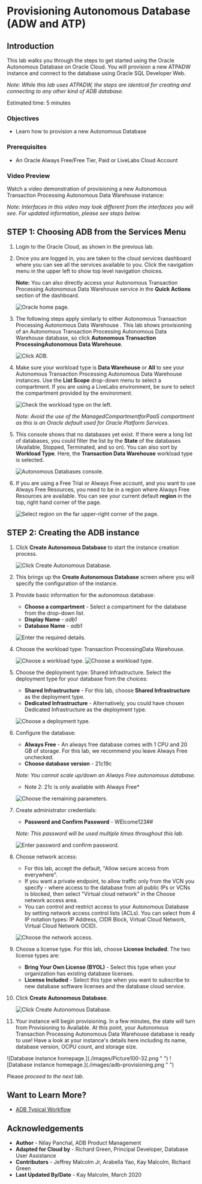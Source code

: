 # Provisioning Autonomous Database (ADW and ATP)

## Introduction

This lab walks you through the steps to get started using the Oracle Autonomous Database on Oracle Cloud. You will provision a new <if type="atp">ATP</if><if type="adw">ADW</if> instance and connect to the database using Oracle SQL Developer Web.

*Note: While this lab uses <if type="atp">ATP</if><if type="adw">ADW</if>, the steps are identical for creating and connecting to any other kind of ADB database.*

Estimated time: 5 minutes

### Objectives
-   Learn how to provision a new Autonomous Database

### Prerequisites
* An Oracle Always Free/Free Tier, Paid or LiveLabs Cloud Account

### Video Preview

Watch a video demonstration of provisioning a new <if type="atp">Autonomous Transaction Processing</if> <if type="adw">Autonomous Data Warehouse</if> instance:

[](youtube:Q6hxMaAPghI)

*Note: Interfaces in this video may look different from the interfaces you will see. For updated information, please see steps below.*

## **STEP 1**: Choosing ADB from the Services Menu

1. Login to the Oracle Cloud, as shown in the previous lab.
2. Once you are logged in, you are taken to the cloud services dashboard where you can see all the services available to you. Click the navigation menu in the upper left to show top level navigation choices.

    __Note:__ You can also directly access your <if type="atp">Autonomous Transaction Processing</if> <if type="adw">Autonomous Data Warehouse</if>   service in the __Quick Actions__ section of the dashboard.

    ![Oracle home page.](./images/Picture100-36.png " ")

3. The following steps apply similarly to either <if type="atp">Autonomous Transaction Processing</if> <if type="adw">Autonomous Data Warehouse</if>  . This lab shows provisioning of an <if type="atp">Autonomous Transaction Processing</if> <if type="adw">Autonomous Data Warehouse</if>   database, so click <if type="atp">**Autonomous Transaction Processing**</if><if type="adw">**Autonomous Data Warehouse**</if>.

    ![Click ADB.](images/LabGuide1-39fb4a5b.png " ")

4. Make sure your workload type is __Data Warehouse__ or __All__ to see your <if type="atp">Autonomous Transaction Processing</if> <if type="adw">Autonomous Data Warehouse</if> instances. Use the __List Scope__ drop-down menu to select a compartment. If you are using a LiveLabs environment, be sure to select the compartment provided by the environment.

    ![Check the workload type on the left.](images/livelabs-compartment.png " ")

   *Note: Avoid the use of the ManagedCompartmentforPaaS compartment as this is an Oracle default used for Oracle Platform Services.*

5. This console shows that no databases yet exist. If there were a long list of databases, you could filter the list by the **State** of the databases (Available, Stopped, Terminated, and so on). You can also sort by __Workload Type__. Here, the __<if type="atp">Transaction</if> <if type="adw">Data Warehouse</if>__ workload type is selected.

    ![Autonomous Databases console.](./images/Compartment.png " ")

6. If you are using a Free Trial or Always Free account, and you want to use Always Free Resources, you need to be in a region where Always Free Resources are available. You can see your current default **region** in the top, right hand corner of the page.

    ![Select region on the far upper-right corner of the page.](./images/Region.png " ")

## **STEP 2**: Creating the ADB instance

1. Click **Create Autonomous Database** to start the instance creation process.

    ![Click Create Autonomous Database.](./images/Picture100-23.png " ")

2.  This brings up the __Create Autonomous Database__ screen where you will specify the configuration of the instance.
3. Provide basic information for the autonomous database:

    - __Choose a compartment__ - Select a compartment for the database from the drop-down list.
    - __Display Name__ - *adb1*
    - __Database Name__ - *adb1*

    ![Enter the required details.](./images/Picture100-26.png " ")

4. Choose the workload type:  <if type="atp">Transaction Processing</if><if type="adw">Data Warehouse</if>. 

    <if type="atp">![Choose a workload type.](./images/Picture100-26a.png " ")</if>
    <if type="adw">![Choose a workload type.](./images/Picture100-26b.png " ")</if>

5. Choose the deployment type: Shared Infrastructure. Select the deployment type for your database from the choices:

    - __Shared Infrastructure__ - For this lab, choose __Shared Infrastructure__ as the deployment type.
    - __Dedicated Infrastructure__ - Alternatively, you could have chosen Dedicated Infrastructure as the deployment type.

    ![Choose a deployment type.](./images/Picture100-26_deployment_type.png " ")

6. Configure the database:

    - __Always Free__ - An always free database comes with 1 CPU and 20 GB of storage. For this lab, we recommend you leave Always Free unchecked.
    - __Choose database version__ - <if type="atp">21c</if><if type="adw">19c</if>

    *Note: You cannot scale up/down an Always Free autonomous database.*
    <if type="atp">
    * Note 2: 21c is only available with Always Free*
     
    ![Choose the remaining parameters.](./images/21c-alwaysfree.png " ")</if>
    

7. Create administrator credentials:

    - __Password and Confirm Password__ - WElcome123##

    *Note: This password will be used multiple times throughout this lab.*

    ![Enter password and confirm password.](./images/Picture100-26d.png " ")
8. Choose network access:
    - For this lab, accept the default, "Allow secure access from everywhere".
    - If you want a private endpoint, to allow traffic only from the VCN you specify - where access to the database from all public IPs or VCNs is blocked, then select "Virtual cloud network" in the Choose network access area.
    - You can control and restrict access to your Autonomous Database by setting network access control lists (ACLs). You can select from 4 IP notation types: IP Address, CIDR Block, Virtual Cloud Network, Virtual Cloud Network OCID).

    ![Choose the network access.](./images/Picture100-26e.png " ")

9. Choose a license type. For this lab, choose __License Included__. The two license types are:

    - __Bring Your Own License (BYOL)__ - Select this type when your organization has existing database licenses.
    - __License Included__ - Select this type when you want to subscribe to new database software licenses and the database cloud service.

10. Click __Create Autonomous Database__.

    ![Click Create Autonomous Database.](./images/Picture100-27.png " ")

11.  Your instance will begin provisioning. In a few minutes, the state will turn from Provisioning to Available. At this point, your <if type="atp">Autonomous Transaction Processing</if> <if type="adw">Autonomous Data Warehouse</if> database is ready to use! Have a look at your instance's details here including its name, database version, OCPU count, and storage size.
<if type="adw">
    ![Database instance homepage.](./images/Picture100-32.png " ")
</if>
<if type="atp">
    ![Database instance homepage.](./images/adb-provisioning.png " ")
</if>

Please *proceed to the next lab*.

## Want to Learn More?

- [ADB Typical Workflow](https://docs.oracle.com/en/cloud/paas/autonomous-data-warehouse-cloud/user/autonomous-workflow.html#GUID-5780368D-6D40-475C-8DEB-DBA14BA675C3)

## **Acknowledgements**

- **Author** - Nilay Panchal, ADB Product Management
- **Adapted for Cloud by** - Richard Green, Principal Developer, Database User Assistance
- **Contributors** - Jeffrey Malcolm Jr, Arabella Yao, Kay Malcolm, Richard Green
- **Last Updated By/Date** - Kay Malcolm, March 2020
